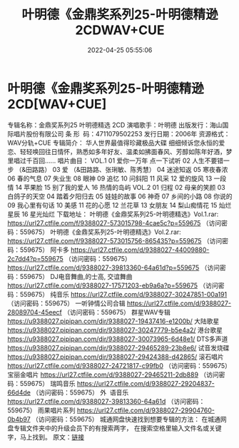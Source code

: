 ﻿---
title: 叶明德《金鼎奖系列25-叶明德精逊2CDWAV+CUE
date: 2022-04-25 05:55:06
categories: WAV车载音乐、镜像
tags: 国语流行
---
# 叶明德《金鼎奖系列25-叶明德精逊2CD[WAV+CUE]

专辑名称：金鼎奖系列25
叶明德精选 2CD
演唱歌手：叶明德
出版发行：海山国际唱片股份有限公司
条
形  码：4711079502253
发行日期：2006年
资源格式：WAV分轨+CUE
专辑简介：
华人世界最值得珍藏极品大碟
细细倾诉您永恒的爱恋、轻轻唤回往日情怀，熟悉如多年好友、温柔如拂面春风、芳醇如陈年好酒，梦里唱过千百回......
唱片曲目：
VOL.1
01 爱你一万年
点一下试听
02 人生不要错一步
（&田路路）
03 爱
（&田路路、张琍敏、陈秀慧）
04 迷途知返
05 寒夜春浓
06 春的气息
07 失业生
08 眼神
09 追忆
10 问斜阳
11 风采
12 爱的旋风
13 一段情
14 苹果脸
15 别了我的爱人
16 热情的岛屿
VOL.2
01 归程
02 母亲的笑颜
03 白鸽子的天空
04 踏着夕阳归去
05 娃娃的故事
06 神奇
07 乡间的小路
08 你说的
09 我心里有句话
10 美感
11 花的心愿
12 兰花草
13 女朋友
14 梨山痴情花
15 灿烂星辰
16 星光灿烂
下载地址：
叶明德《金鼎奖系列25-叶明德精选》Vol.1.rar: https://url27.ctfile.com/f/9388027-573015798-4cae5c?p=559675
（访问密码：559675）
叶明德《金鼎奖系列25-叶明德精选》Vol.2.rar: https://url27.ctfile.com/f/9388027-573015756-865435?p=559675
（访问密码：559675）
阿卡多
https://url27.ctfile.com/d/9388027-44009880-2c7dd4?p=559675
（访问密码：559675）
https://url27.ctfile.com/d/9388027-39813360-64a61d?p=559675
（访问密码：559675）
DJ电音舞曲,的士高, 交谊舞曲
https://url27.ctfile.com/d/9388027-17571203-eb9a6a?p=559675
（访问密码：559675）
纯音乐
https://url27.ctfile.com/d/9388027-30247851-00a191
（访问密码：559675）
一听钟情公司合辑
https://url27.ctfile.com/d/9388027-28089704-45eecf
（访问密码：559675）
群星WAV专辑
https://u9388027.pipipan.com/dir/9388027-19437416-e1200b/
大陆歌星
https://u9388027.pipipan.com/dir/9388027-30247779-b5e4a2/
港台歌星
https://u9388027.pipipan.com/dir/9388027-30073965-6d48e1/
DTS多声道
https://u9388027.pipipan.com/dir/9388027-29465289-23b8e6/
试音发烧碟
https://u9388027.pipipan.com/dir/9388027-29424388-d42865/
滚石唱片
https://url27.ctfile.com/d/9388027-24721817-c99fb0
（访问密码：559675）
宝丽金唱片
https://url27.ctfile.com/d/9388027-29465211-2db889
（访问密码：559675）
瑞鸣音乐
https://url27.ctfile.com/d/9388027-29204837-66d4de
（访问密码：559675）
外  语音乐
https://url27.ctfile.com/d/9388027-39813360-64a61d
（访问密码：559675）
雨果唱片系列
https://url27.ctfile.com/d/9388027-29904760-0b4b97
（访问密码：559675）
城通网盘快速找到想要专辑的方法：
在城通网盘专辑文件夹中的升级会员下的有搜索两字，
在搜索空格里输入文件名或关键字，马上找到。
原文：[链接](https://blog.sina.com.cn/s/blog_1647c7e7601030wuo.html)